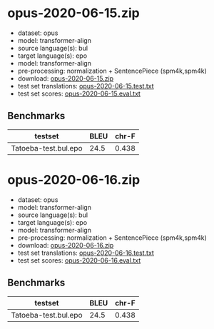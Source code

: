 # opus-2020-06-15.zip

* dataset: opus
* model: transformer-align
* source language(s): bul
* target language(s): epo
* model: transformer-align
* pre-processing: normalization + SentencePiece (spm4k,spm4k)
* download: [opus-2020-06-15.zip](https://object.pouta.csc.fi/Tatoeba-MT-models/bul-epo/opus-2020-06-15.zip)
* test set translations: [opus-2020-06-15.test.txt](https://object.pouta.csc.fi/Tatoeba-MT-models/bul-epo/opus-2020-06-15.test.txt)
* test set scores: [opus-2020-06-15.eval.txt](https://object.pouta.csc.fi/Tatoeba-MT-models/bul-epo/opus-2020-06-15.eval.txt)

## Benchmarks

| testset               | BLEU  | chr-F |
|-----------------------|-------|-------|
| Tatoeba-test.bul.epo 	| 24.5 	| 0.438 |

# opus-2020-06-16.zip

* dataset: opus
* model: transformer-align
* source language(s): bul
* target language(s): epo
* model: transformer-align
* pre-processing: normalization + SentencePiece (spm4k,spm4k)
* download: [opus-2020-06-16.zip](https://object.pouta.csc.fi/Tatoeba-MT-models/bul-epo/opus-2020-06-16.zip)
* test set translations: [opus-2020-06-16.test.txt](https://object.pouta.csc.fi/Tatoeba-MT-models/bul-epo/opus-2020-06-16.test.txt)
* test set scores: [opus-2020-06-16.eval.txt](https://object.pouta.csc.fi/Tatoeba-MT-models/bul-epo/opus-2020-06-16.eval.txt)

## Benchmarks

| testset               | BLEU  | chr-F |
|-----------------------|-------|-------|
| Tatoeba-test.bul.epo 	| 24.5 	| 0.438 |

